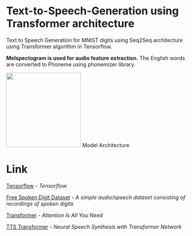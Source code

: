 # Text-to-Speech-Generation using Transformer architecture
Text to Speech Generation for MNIST digits using Seq2Seq architecture using Transformer algorithm in Tensorflow. 

**Melspectogram is used for audio feature extraction.**
The English words are converted to Phoneme using phonemizer library.

<img src="https://github.com/ashwani-adu3839/Automatic-Speech-Recognition/blob/main/Img/4-Figure.svg" width="200">
Model Architecture


# Link
[Tensorflow](https://www.tensorflow.org/api_docs) - _Tensorflow_

[Free Spoken Digit Dataset](https://github.com/Jakobovski/free-spoken-digit-dataset) - _A simple audio/speech dataset consisting of recordings of spoken digits_

[Transformer](https://arxiv.org/abs/1706.03762) - _Attention Is All You Need_

[TTS Transformer](https://arxiv.org/abs/1809.08895) - _Neural Speech Synthesis with Transformer Network_



